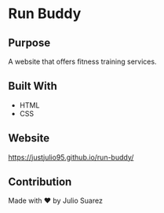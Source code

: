 # Run Buddy

## Purpose
A website that offers fitness training services.

## Built With
* HTML
* CSS

## Website
https://justjulio95.github.io/run-buddy/

## Contribution
Made with ❤️ by Julio Suarez
